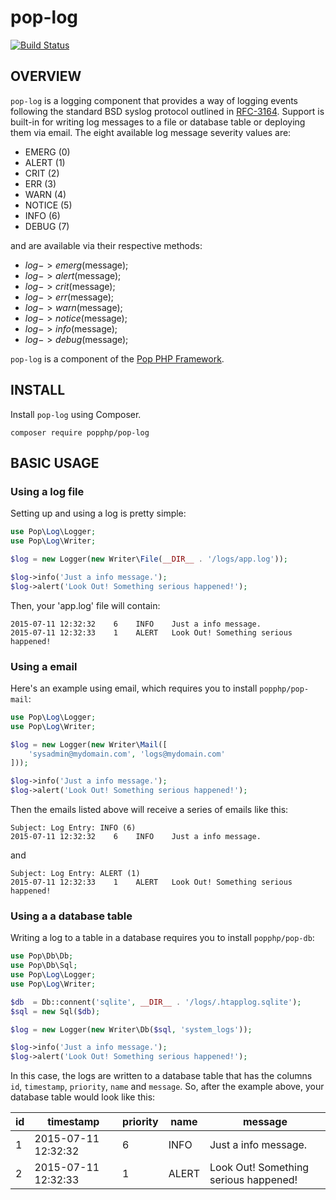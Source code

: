 pop-log
=======

[![Build Status](https://travis-ci.org/popphp/pop-log.svg?branch=master)](https://travis-ci.org/popphp/pop-log)

OVERVIEW
--------
`pop-log` is a logging component that provides a way of logging events following the standard
BSD syslog protocol outlined in [RFC-3164](http://tools.ietf.org/html/rfc3164). Support is built-in
for writing log messages to a file or database table or deploying them via email. The eight
available log message severity values are:

* EMERG  (0)
* ALERT  (1)
* CRIT   (2)
* ERR    (3)
* WARN   (4)
* NOTICE (5)
* INFO   (6)
* DEBUG  (7)

and are available via their respective methods:

* $log->emerg($message);
* $log->alert($message);
* $log->crit($message);
* $log->err($message);
* $log->warn($message);
* $log->notice($message);
* $log->info($message);
* $log->debug($message);

`pop-log` is a component of the [Pop PHP Framework](http://www.popphp.org/).

INSTALL
-------

Install `pop-log` using Composer.

    composer require popphp/pop-log

BASIC USAGE
-----------

### Using a log file

Setting up and using a log is pretty simple:

```php
use Pop\Log\Logger;
use Pop\Log\Writer;

$log = new Logger(new Writer\File(__DIR__ . '/logs/app.log'));

$log->info('Just a info message.');
$log->alert('Look Out! Something serious happened!');
```

Then, your 'app.log' file will contain:

    2015-07-11 12:32:32    6    INFO    Just a info message.
    2015-07-11 12:32:33    1    ALERT   Look Out! Something serious happened!

### Using a email

Here's an example using email, which requires you to install `popphp/pop-mail`:

```php
use Pop\Log\Logger;
use Pop\Log\Writer;

$log = new Logger(new Writer\Mail([
    'sysadmin@mydomain.com', 'logs@mydomain.com'
]));

$log->info('Just a info message.');
$log->alert('Look Out! Something serious happened!');
```

Then the emails listed above will receive a series of emails like this:

    Subject: Log Entry: INFO (6)
    2015-07-11 12:32:32    6    INFO    Just a info message.

and

    Subject: Log Entry: ALERT (1)
    2015-07-11 12:32:33    1    ALERT   Look Out! Something serious happened!

### Using a a database table

Writing a log to a table in a database requires you to install `popphp/pop-db`:

```php
use Pop\Db\Db;
use Pop\Db\Sql;
use Pop\Log\Logger;
use Pop\Log\Writer;

$db  = Db::connent('sqlite', __DIR__ . '/logs/.htapplog.sqlite');
$sql = new Sql($db);

$log = new Logger(new Writer\Db($sql, 'system_logs'));

$log->info('Just a info message.');
$log->alert('Look Out! Something serious happened!');
```

In this case, the logs are written to a database table that has the columns
`id`, `timestamp`, `priority`, `name` and `message`. So, after the example above,
your database table would look like this:

|id|timestamp          |priority|name |message                              |
|--|-------------------|--------|-----|-------------------------------------|
|1 |2015-07-11 12:32:32|6       |INFO |Just a info message.                 |
|2 |2015-07-11 12:32:33|1       |ALERT|Look Out! Something serious happened!|

